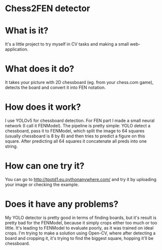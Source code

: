 # Chess2FEN detector

# What is it?
It's a little project to try myself in CV tasks and making a small web-application.

# What does it do?
It takes your picture with 2D chessboard (eg. from your chess.com game), detects the board and convert it into FEN notation.

# How does it work?
I use YOLOv5 for chessboard detection. For FEN part I made a small neural network (I call it FENModel).
The pipeline is pretty simple: YOLO detect a chessboard, pass it to FENModel, which split the image to 64 squares (usually chessboard is 8 by 8) and then tries to predict a figure on this square. After predicting all 64 squares it concatenate all preds into one string.

# How can one try it?
You can go to http://tpotd1.eu.pythonanywhere.com/ and try it by uploading your image or checking the example.

# Does it have any problems?
My YOLO detector is pretty good in terms of finding boards, but it's result is pretty bad for the FENModel, because it simply crops either too much or too little. It's leading to FENModel to evaluate poorly, as it was trained on ideal crops. I'm trying to make a solution using Open-CV, where after detecting a board and cropping it, it's trying to find the biggest square, hopping it'll be chessboard.

